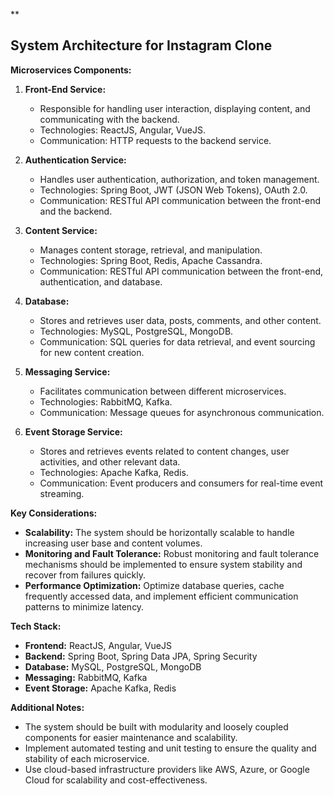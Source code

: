 **

## System Architecture for Instagram Clone

**Microservices Components:**

1. **Front-End Service:**
   - Responsible for handling user interaction, displaying content, and communicating with the backend.
   - Technologies: ReactJS, Angular, VueJS.
   - Communication: HTTP requests to the backend service.

2. **Authentication Service:**
   - Handles user authentication, authorization, and token management.
   - Technologies: Spring Boot, JWT (JSON Web Tokens), OAuth 2.0.
   - Communication: RESTful API communication between the front-end and the backend.

3. **Content Service:**
   - Manages content storage, retrieval, and manipulation.
   - Technologies: Spring Boot, Redis, Apache Cassandra.
   - Communication: RESTful API communication between the front-end, authentication, and database.

4. **Database:**
   - Stores and retrieves user data, posts, comments, and other content.
   - Technologies: MySQL, PostgreSQL, MongoDB.
   - Communication: SQL queries for data retrieval, and event sourcing for new content creation.

5. **Messaging Service:**
   - Facilitates communication between different microservices.
   - Technologies: RabbitMQ, Kafka.
   - Communication: Message queues for asynchronous communication.

6. **Event Storage Service:**
   - Stores and retrieves events related to content changes, user activities, and other relevant data.
   - Technologies: Apache Kafka, Redis.
   - Communication: Event producers and consumers for real-time event streaming.

**Key Considerations:**

* **Scalability:** The system should be horizontally scalable to handle increasing user base and content volumes.
* **Monitoring and Fault Tolerance:** Robust monitoring and fault tolerance mechanisms should be implemented to ensure system stability and recover from failures quickly.
* **Performance Optimization:** Optimize database queries, cache frequently accessed data, and implement efficient communication patterns to minimize latency.

**Tech Stack:**

* **Frontend:** ReactJS, Angular, VueJS
* **Backend:** Spring Boot, Spring Data JPA, Spring Security
* **Database:** MySQL, PostgreSQL, MongoDB
* **Messaging:** RabbitMQ, Kafka
* **Event Storage:** Apache Kafka, Redis

**Additional Notes:**

* The system should be built with modularity and loosely coupled components for easier maintenance and scalability.
* Implement automated testing and unit testing to ensure the quality and stability of each microservice.
* Use cloud-based infrastructure providers like AWS, Azure, or Google Cloud for scalability and cost-effectiveness.